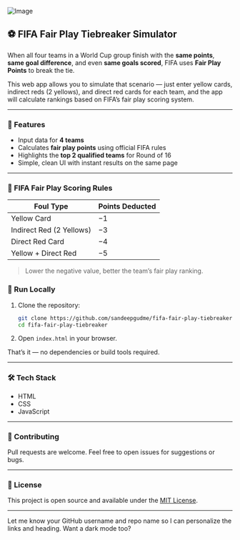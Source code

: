![Image](https://github.com/user-attachments/assets/c0195605-856e-421f-94d9-89de493a2a26)




## ⚽ FIFA Fair Play Tiebreaker Simulator

When all four teams in a World Cup group finish with the **same points**, **same goal difference**, and even **same goals scored**, FIFA uses **Fair Play Points** to break the tie.

This web app allows you to simulate that scenario — just enter yellow cards, indirect reds (2 yellows), and direct red cards for each team, and the app will calculate rankings based on FIFA’s fair play scoring system.

---

### 🎯 Features

* Input data for **4 teams**
* Calculates **fair play points** using official FIFA rules
* Highlights the **top 2 qualified teams** for Round of 16
* Simple, clean UI with instant results on the same page

---

### 🧮 FIFA Fair Play Scoring Rules

| Foul Type                | Points Deducted |
| ------------------------ | --------------- |
| Yellow Card              | −1              |
| Indirect Red (2 Yellows) | −3              |
| Direct Red Card          | −4              |
| Yellow + Direct Red      | −5              |

> Lower the negative value, better the team’s fair play ranking.



### 🚀 Run Locally

1. Clone the repository:

   ```bash
   git clone https://github.com/sandeepgudme/fifa-fair-play-tiebreaker.git
   cd fifa-fair-play-tiebreaker
   ```

2. Open `index.html` in your browser.

That’s it — no dependencies or build tools required.

---

### 🛠 Tech Stack

* HTML
* CSS
* JavaScript

---

### 🤝 Contributing

Pull requests are welcome. Feel free to open issues for suggestions or bugs.

---

### 📄 License

This project is open source and available under the [MIT License](LICENSE).

---

Let me know your GitHub username and repo name so I can personalize the links and heading. Want a dark mode too?
